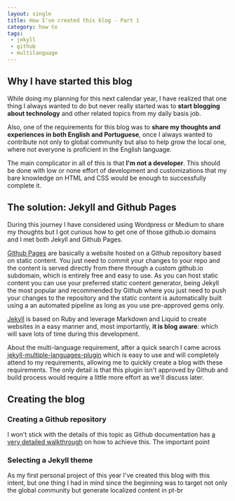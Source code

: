 ```yaml
---
layout: single
title: How I've created this blog - Part 1
category: how to
tags:
 - jekyll
 - github
 - multilanguage
---
```


## Why I have started this blog

While doing my planning for this next calendar year, I have realized that one thing I always wanted to do but never really started was to **start blogging about technology** and other related topics from my daily basis job.

Also, one of the requirements for this blog was to **share my thoughts and experiences in both English and Portuguese**, once I always wanted to contribute not only to global community but also to help grow the local one, where not everyone is proficient in the English language.

The main complicator in all of this is that **I'm not a developer**. This should be done with low or none effort of development and customizations that my bare knowledge on HTML and CSS would be enough to successfully complete it.

## The solution: Jekyll and Github Pages

During this journey I have considered using Wordpress or Medium to share my thoughts but I got curious how to get one of those github.io domains and I met both Jekyll and Github Pages.

[Github Pages](https://pages.github.com/) are basically a website hosted on a Github repository based on static content. You just need to commit your changes to your repo and the content is served directly from there through a custom github.io subdomain, which is entirely free and easy to use. As you can host static content you can use your preferred static content generator, being Jekyll the most popular and recommended by Github where you just need to push your changes to the repository and the static content is automatically built using a an automated pipeline as long as you use pre-approved gems only.

[Jekyll](https://jekyllrb.com/) is based on Ruby and leverage Markdown and Liquid to create websites in a easy manner and, most importantly, **it is blog aware**: which will save lots of time during this development.

About the multi-language requirement, after a quick search I came across [jekyll-multiple-languages-plugin](https://github.com/kurtsson/jekyll-multiple-languages-plugin) which is easy to use and will completely attend to my requirements, allowing me to quickly create a blog with these requirements. The only detail is that this plugin isn't approved by Github and build process would require a little more effort as we'll discuss later.

## Creating the blog

### Creating a Github repository

I won't stick with the details of this topic as Github documentation has [a very detailed walkthrough](https://docs.github.com/en/free-pro-team@latest/github/working-with-github-pages/creating-a-github-pages-site) on how to achieve this. The important point

### Selecting a Jekyll theme

As my first personal project of this year I've created this blog with this intent, but one thing I had in mind since the beginning was to target not only the global community but generate localized content in pt-br
